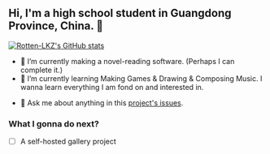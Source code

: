 ## Hi, I'm a high school student in Guangdong Province, China. 👋

[![Rotten-LKZ's GitHub stats](https://github-readme-stats.vercel.app/api?username=Rotten-LKZ)](https://github.com/anuraghazra/github-readme-stats)

- 🔭 I’m currently making a novel-reading software. (Perhaps I can complete it.)
- 🌱 I’m currently learning Making Games & Drawing & Composing Music. I wanna learn everything I am fond on and interested in.
<!-- 
- 👯 I’m looking to collaborate on ...
- 🤔 I’m looking for help with ... 
-->
- 💬 Ask me about anything in this [project's issues](https://github.com/Rotten-LKZ/Rotten-LKZ/issues).
<!-- 
- 📫 How to reach me: ...
- 😄 Pronouns: ...
- ⚡ Fun fact: ...
-->

### What I gonna do next?

- [ ] A self-hosted gallery project
